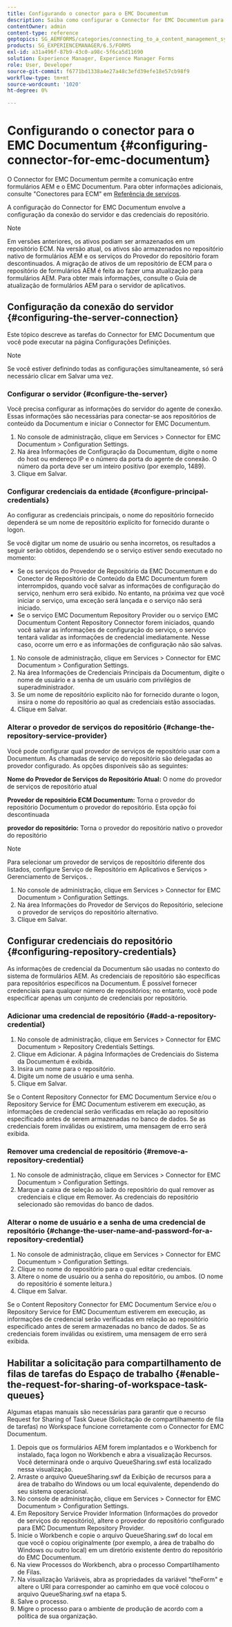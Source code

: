 ```yaml
---
title: Configurando o conector para o EMC Documentum
description: Saiba como configurar o Connector for EMC Documentum para permitir a comunicação entre formulários AEM e o EMC Documentum.
contentOwner: admin
content-type: reference
geptopics: SG_AEMFORMS/categories/connecting_to_a_content_management_system
products: SG_EXPERIENCEMANAGER/6.5/FORMS
exl-id: a31a496f-87b9-43c0-a98c-5f6ca5d11690
solution: Experience Manager, Experience Manager Forms
role: User, Developer
source-git-commit: f6771bd1338a4e27a48c3efd39efe18e57cb98f9
workflow-type: tm+mt
source-wordcount: '1020'
ht-degree: 0%

---
```


# Configurando o conector para o EMC Documentum {#configuring-connector-for-emc-documentum}

O Connector for EMC Documentum permite a comunicação entre formulários AEM e o EMC Documentum. Para obter informações adicionais, consulte &quot;Conectores para ECM&quot; em [Referência de serviços](https://www.adobe.com/go/learn_aemforms_services_63).

A configuração do Connector for EMC Documentum envolve a configuração da conexão do servidor e das credenciais do repositório.

>[!NOTE]
>
>Em versões anteriores, os ativos podiam ser armazenados em um repositório ECM. Na versão atual, os ativos são armazenados no repositório nativo de formulários AEM e os serviços do Provedor do repositório foram descontinuados. A migração de ativos de um repositório de ECM para o repositório de formulários AEM é feita ao fazer uma atualização para formulários AEM. Para obter mais informações, consulte o Guia de atualização de formulários AEM para o servidor de aplicativos.

## Configuração da conexão do servidor {#configuring-the-server-connection}

Este tópico descreve as tarefas do Connector for EMC Documentum que você pode executar na página Configurações Definições.

>[!NOTE]
>
>Se você estiver definindo todas as configurações simultaneamente, só será necessário clicar em Salvar uma vez.

### Configurar o servidor {#configure-the-server}

Você precisa configurar as informações do servidor do agente de conexão. Essas informações são necessárias para conectar-se aos repositórios de conteúdo da Documentum e iniciar o Connector for EMC Documentum.

1. No console de administração, clique em Services > Connector for EMC Documentum > Configuration Settings.
1. Na área Informações de Configuração da Documentum, digite o nome do host ou endereço IP e o número da porta do agente de conexão. O número da porta deve ser um inteiro positivo (por exemplo, 1489).
1. Clique em Salvar.

### Configurar credenciais da entidade {#configure-principal-credentials}

Ao configurar as credenciais principais, o nome do repositório fornecido dependerá se um nome de repositório explícito for fornecido durante o logon.

Se você digitar um nome de usuário ou senha incorretos, os resultados a seguir serão obtidos, dependendo se o serviço estiver sendo executado no momento:

* Se os serviços do Provedor de Repositório da EMC Documentum e do Conector de Repositório de Conteúdo da EMC Documentum forem interrompidos, quando você salvar as informações de configuração do serviço, nenhum erro será exibido. No entanto, na próxima vez que você iniciar o serviço, uma exceção será lançada e o serviço não será iniciado.
* Se o serviço EMC Documentum Repository Provider ou o serviço EMC Documentum Content Repository Connector forem iniciados, quando você salvar as informações de configuração do serviço, o serviço tentará validar as informações de credencial imediatamente. Nesse caso, ocorre um erro e as informações de configuração não são salvas.

1. No console de administração, clique em Services > Connector for EMC Documentum > Configuration Settings.
1. Na área Informações de Credenciais Principais da Documentum, digite o nome de usuário e a senha de um usuário com privilégios de superadministrador.
1. Se um nome de repositório explícito não for fornecido durante o logon, insira o nome do repositório ao qual as credenciais estão associadas.
1. Clique em Salvar.

### Alterar o provedor de serviços do repositório {#change-the-repository-service-provider}

Você pode configurar qual provedor de serviços de repositório usar com a Documentum. As chamadas de serviço do repositório são delegadas ao provedor configurado. As opções disponíveis são as seguintes:

**Nome do Provedor de Serviços do Repositório Atual:** O nome do provedor de serviços de repositório atual

**Provedor de repositório ECM Documentum:** Torna o provedor do repositório Documentum o provedor do repositório. Esta opção foi descontinuada

**provedor do repositório:** Torna o provedor do repositório nativo o provedor do repositório

>[!NOTE]
>
>Para selecionar um provedor de serviços de repositório diferente dos listados, configure Serviço de Repositório em Aplicativos e Serviços > Gerenciamento de Serviços. <!-- Fix broken link (See Managing Services) -->.

1. No console de administração, clique em Services > Connector for EMC Documentum > Configuration Settings.
1. Na área Informações do Provedor de Serviços do Repositório, selecione o provedor de serviços do repositório alternativo.
1. Clique em Salvar.

## Configurar credenciais do repositório {#configuring-repository-credentials}

As informações de credencial da Documentum são usadas no contexto do sistema de formulários AEM. As credenciais de repositório são específicas para repositórios específicos na Documentum. É possível fornecer credenciais para qualquer número de repositórios; no entanto, você pode especificar apenas um conjunto de credenciais por repositório.

### Adicionar uma credencial de repositório {#add-a-repository-credential}

1. No console de administração, clique em Services > Connector for EMC Documentum > Repository Credentials Settings.
1. Clique em Adicionar. A página Informações de Credenciais do Sistema da Documentum é exibida.
1. Insira um nome para o repositório.
1. Digite um nome de usuário e uma senha.
1. Clique em Salvar.

Se o Content Repository Connector for EMC Documentum Service e/ou o Repository Service for EMC Documentum estiverem em execução, as informações de credencial serão verificadas em relação ao repositório especificado antes de serem armazenadas no banco de dados. Se as credenciais forem inválidas ou existirem, uma mensagem de erro será exibida.

### Remover uma credencial de repositório {#remove-a-repository-credential}

1. No console de administração, clique em Services > Connector for EMC Documentum > Configuration Settings.
1. Marque a caixa de seleção ao lado do repositório do qual remover as credenciais e clique em Remover. As credenciais do repositório selecionado são removidas do banco de dados.

### Alterar o nome de usuário e a senha de uma credencial de repositório {#change-the-user-name-and-password-for-a-repository-credential}

1. No console de administração, clique em Services > Connector for EMC Documentum > Configuration Settings.
1. Clique no nome do repositório para o qual editar credenciais.
1. Altere o nome de usuário ou a senha do repositório, ou ambos. (O nome do repositório é somente leitura.)
1. Clique em Salvar.

Se o Content Repository Connector for EMC Documentum Service e/ou o Repository Service for EMC Documentum estiverem em execução, as informações de credencial serão verificadas em relação ao repositório especificado antes de serem armazenadas no banco de dados. Se as credenciais forem inválidas ou existirem, uma mensagem de erro será exibida.

## Habilitar a solicitação para compartilhamento de filas de tarefas do Espaço de trabalho {#enable-the-request-for-sharing-of-workspace-task-queues}

Algumas etapas manuais são necessárias para garantir que o recurso Request for Sharing of Task Queue (Solicitação de compartilhamento de fila de tarefas) no Workspace funcione corretamente com o Connector for EMC Documentum.

1. Depois que os formulários AEM forem implantados e o Workbench for instalado, faça logon no Workbench e abra a visualização Recursos. Você determinará onde o arquivo QueueSharing.swf está localizado nessa visualização.
1. Arraste o arquivo QueueSharing.swf da Exibição de recursos para a área de trabalho do Windows ou um local equivalente, dependendo do seu sistema operacional.
1. No console de administração, clique em Services > Connector for EMC Documentum > Configuration Settings.
1. Em Repository Service Provider Information (Informações do provedor de serviços do repositório), altere o provedor do repositório configurado para EMC Documentum Repository Provider.
1. Inicie o Workbench e copie o arquivo QueueSharing.swf do local em que você o copiou originalmente (por exemplo, a área de trabalho do Windows ou outro local) em um diretório existente dentro do repositório do EMC Documentum.
1. Na view Processos do Workbench, abra o processo Compartilhamento de Filas.
1. Na visualização Variáveis, abra as propriedades da variável &quot;theForm&quot; e altere o URI para corresponder ao caminho em que você colocou o arquivo QueueSharing.swf na etapa 5.
1. Salve o processo.
1. Migre o processo para o ambiente de produção de acordo com a política de sua organização.
